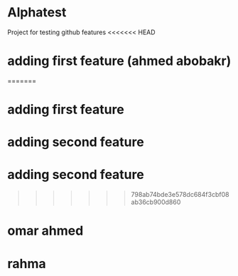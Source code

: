 # Alphatest
Project for testing github features
<<<<<<< HEAD
# adding first feature (ahmed abobakr)

=======

# adding first feature 

# adding second feature 

# adding second feature 
>>>>>>> 798ab74bde3e578dc684f3cbf08ab36cb900d860


# omar ahmed
# rahma
 
